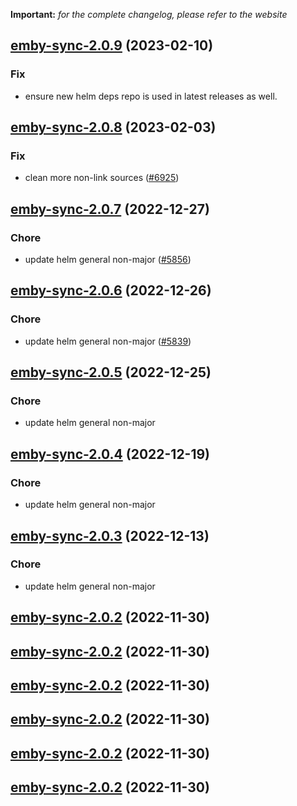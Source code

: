 **Important:**
*for the complete changelog, please refer to the website*




## [emby-sync-2.0.9](https://github.com/truecharts/charts/compare/emby-sync-2.0.8...emby-sync-2.0.9) (2023-02-10)

### Fix

- ensure new helm deps repo is used in latest releases as well.
  
  


## [emby-sync-2.0.8](https://github.com/truecharts/charts/compare/emby-sync-2.0.7...emby-sync-2.0.8) (2023-02-03)

### Fix

-  clean more non-link sources ([#6925](https://github.com/truecharts/charts/issues/6925))
  
  


## [emby-sync-2.0.7](https://github.com/truecharts/charts/compare/emby-sync-2.0.6...emby-sync-2.0.7) (2022-12-27)

### Chore

- update helm general non-major ([#5856](https://github.com/truecharts/charts/issues/5856))
  
  


## [emby-sync-2.0.6](https://github.com/truecharts/charts/compare/emby-sync-2.0.5...emby-sync-2.0.6) (2022-12-26)

### Chore

- update helm general non-major ([#5839](https://github.com/truecharts/charts/issues/5839))
  
  


## [emby-sync-2.0.5](https://github.com/truecharts/charts/compare/emby-sync-2.0.4...emby-sync-2.0.5) (2022-12-25)

### Chore

- update helm general non-major
  
  


## [emby-sync-2.0.4](https://github.com/truecharts/charts/compare/emby-sync-2.0.3...emby-sync-2.0.4) (2022-12-19)

### Chore

- update helm general non-major
  
  


## [emby-sync-2.0.3](https://github.com/truecharts/charts/compare/emby-sync-2.0.2...emby-sync-2.0.3) (2022-12-13)

### Chore

- update helm general non-major
  
  


## [emby-sync-2.0.2](https://github.com/truecharts/charts/compare/emby-sync-2.0.1...emby-sync-2.0.2) (2022-11-30)




## [emby-sync-2.0.2](https://github.com/truecharts/charts/compare/emby-sync-2.0.1...emby-sync-2.0.2) (2022-11-30)




## [emby-sync-2.0.2](https://github.com/truecharts/charts/compare/emby-sync-2.0.1...emby-sync-2.0.2) (2022-11-30)




## [emby-sync-2.0.2](https://github.com/truecharts/charts/compare/emby-sync-2.0.1...emby-sync-2.0.2) (2022-11-30)




## [emby-sync-2.0.2](https://github.com/truecharts/charts/compare/emby-sync-2.0.1...emby-sync-2.0.2) (2022-11-30)




## [emby-sync-2.0.2](https://github.com/truecharts/charts/compare/emby-sync-2.0.1...emby-sync-2.0.2) (2022-11-30)




